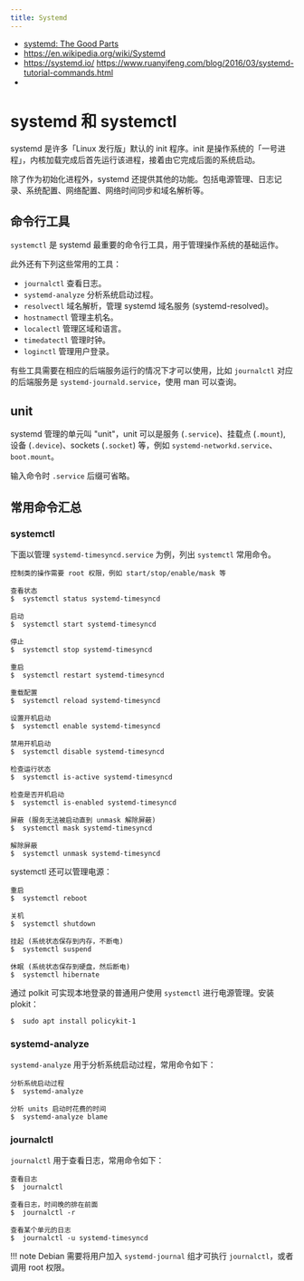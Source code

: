 ```yaml
---
title: Systemd
---
```

- [systemd: The Good Parts](https://www.hashicorp.com/resources/systemd-the-good-parts)
- https://en.wikipedia.org/wiki/Systemd
- https://systemd.io/
https://www.ruanyifeng.com/blog/2016/03/systemd-tutorial-commands.html
- 


# systemd 和 systemctl

systemd 是许多「Linux 发行版」默认的 init 程序。init 是操作系统的「一号进程」，内核加载完成后首先运行该进程，接着由它完成后面的系统启动。

除了作为初始化进程外，systemd 还提供其他的功能。包括电源管理、日志记录、系统配置、网络配置、网络时间同步和域名解析等。

## 命令行工具

`systemctl` 是 systemd 最重要的命令行工具，用于管理操作系统的基础运作。

此外还有下列这些常用的工具：

- `journalctl` 查看日志。
- `systemd-analyze` 分析系统启动过程。
- `resolvectl` 域名解析，管理 systemd 域名服务 (systemd-resolved)。
- `hostnamectl` 管理主机名。
- `localectl` 管理区域和语言。
- `timedatectl` 管理时钟。
- `loginctl` 管理用户登录。

有些工具需要在相应的后端服务运行的情况下才可以使用，比如 `journalctl` 对应的后端服务是 `systemd-journald.service`，使用 man 可以查询。

## unit

systemd 管理的单元叫 "unit"，unit 可以是服务 (`.service`)、挂载点 (`.mount`), 设备 (`.device`)、sockets (`.socket`) 等，例如 `systemd-networkd.service`、`boot.mount`。

输入命令时 `.service` 后缀可省略。

## 常用命令汇总

### systemctl

下面以管理 `systemd-timesyncd.service` 为例，列出 `systemctl` 常用命令。

``` shell-session
控制类的操作需要 root 权限，例如 start/stop/enable/mask 等

查看状态
$  systemctl status systemd-timesyncd

启动
$  systemctl start systemd-timesyncd

停止
$  systemctl stop systemd-timesyncd

重启
$  systemctl restart systemd-timesyncd

重载配置
$  systemctl reload systemd-timesyncd

设置开机启动
$  systemctl enable systemd-timesyncd

禁用开机启动
$  systemctl disable systemd-timesyncd

检查运行状态
$  systemctl is-active systemd-timesyncd

检查是否开机启动
$  systemctl is-enabled systemd-timesyncd

屏蔽 (服务无法被启动直到 unmask 解除屏蔽)
$  systemctl mask systemd-timesyncd

解除屏蔽
$  systemctl unmask systemd-timesyncd
```

systemctl 还可以管理电源：

``` shell-session
重启
$  systemctl reboot

关机
$  systemctl shutdown

挂起 (系统状态保存到内存，不断电)
$  systemctl suspend

休眠 (系统状态保存到硬盘，然后断电)
$  systemctl hibernate
```

通过 polkit 可实现本地登录的普通用户使用 `systemctl` 进行电源管理。安装 plokit：

```
$  sudo apt install policykit-1
```

### systemd-analyze

`systemd-analyze` 用于分析系统启动过程，常用命令如下：

``` shell-session
分析系统启动过程
$  systemd-analyze

分析 units 启动时花费的时间
$  systemd-analyze blame
```

### journalctl

`journalctl` 用于查看日志，常用命令如下：

``` shell-session
查看日志
$  journalctl

查看日志，时间晚的排在前面
$  journalctl -r

查看某个单元的日志
$  journalctl -u systemd-timesyncd
```

!!! note
    Debian 需要将用户加入 `systemd-journal` 组才可执行 `journalctl`，或者调用 root 权限。